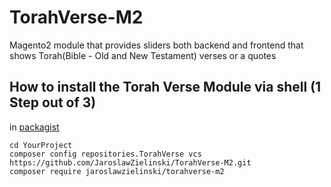 # TorahVerse-M2
Magento2 module that provides sliders both backend and frontend
that shows Torah(Bible - Old and New Testament) verses or a quotes

## How to install the Torah Verse Module via shell (1 Step out of 3)
in [packagist](https://packagist.org/packages/jaroslawzielinski/torah)
```shell
cd YourProject
composer config repositories.TorahVerse vcs https://github.com/JaroslawZielinski/TorahVerse-M2.git
composer require jaroslawzielinski/torahverse-m2
```
